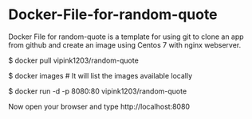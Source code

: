 # Docker-File-for-random-quote

Docker File for random-quote is a template for using git to clone an app from github and create an image using Centos 7 with nginx webserver.

$ docker pull vipink1203/random-quote

$ docker images  # It will list the images available locally

$ docker run -d -p 8080:80 vipink1203/random-quote

Now open your browser and type http://localhost:8080
